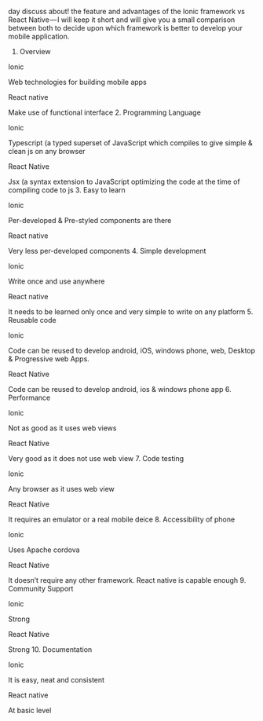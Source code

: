 day discuss about! the feature and advantages of the Ionic framework vs React Native — I will keep it short and will give you a small comparison between both to decide upon which framework is better to develop your mobile application.
1. Overview

Ionic

Web technologies for building mobile apps

React native

Make use of functional interface
2. Programming Language

Ionic

Typescript (a typed superset of JavaScript which compiles to give simple & clean js on any browser

React Native

Jsx (a syntax extension to JavaScript optimizing the code at the time of compiling code to js
3. Easy to learn

Ionic

Per-developed & Pre-styled components are there

React native

Very less per-developed components
4. Simple development

Ionic

Write once and use anywhere

React native

It needs to be learned only once and very simple to write on any platform
5. Reusable code

Ionic

Code can be reused to develop android, iOS, windows phone, web, Desktop & Progressive web Apps.

React Native

Code can be reused to develop android, ios & windows phone app
6. Performance

Ionic

Not as good as it uses web views

React Native

Very good as it does not use web view
7. Code testing

Ionic

Any browser as it uses web view

React Native

It requires an emulator or a real mobile deice
8. Accessibility of phone

Ionic

Uses Apache cordova

React Native

It doesn’t require any other framework. React native is capable enough
9. Community Support

Ionic

Strong

React Native

Strong
10. Documentation

Ionic

It is easy, neat and consistent

React native

At basic level

